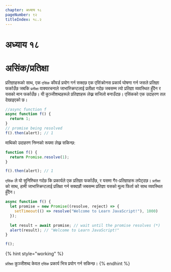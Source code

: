 ```yaml
---
chapter: अध्याय १८
pageNumber: ९२
titleIndex: १८.२
---
```

# अध्याय १८

# असिंक/प्रतिक्षा

प्रतिज्ञाहरूको साथ, एक `एसिंक` कीवर्ड प्रयोग गर्न सक्दछ एक एसिंक्रोनस प्रकार्य घोषणा गर्न जसले प्रतिज्ञा फर्काउँछ जबकि `प्रतीक्षा` वाक्यरचनाले जाभास्क्रिप्टलाई प्रतीक्षा गर्दछ जबसम्म त्यो प्रतिज्ञा व्यवस्थित हुँदैन र यसको मान फर्काउँछ। यी कुञ्जीशब्दहरूले प्रतिज्ञाहरू लेख्न सजिलो बनाउँदछ।  एसिंकको एक उदाहरण तल देखाइएको छ।

```javascript
//async function f
async function f() {
  return 1;
}
// promise being resolved
f().then(alert); // 1
```

माथिको उदाहरण निम्नको रूपमा लेख्न सकिन्छ:

```javascript
function f() {
  return Promise.resolve(1);
}

f().then(alert); // 1
```

`एसिंक` ले यो सुनिश्चित गर्दछ कि प्रकार्यले एक प्रतिज्ञा फर्काउँछ, र यसमा गैर-प्रतिज्ञाहरू लपेट्दछ। `प्रतीक्षा` को साथ, हामी जाभास्क्रिप्टलाई प्रतिक्षा गर्न सक्दछौं जबसम्म प्रतिज्ञा यसको मूल्य फिर्ता को साथ व्यवस्थित हुँदैन।

```javascript
async function f() {
  let promise = new Promise((resolve, reject) => {
    setTimeout(() => resolve("Welcome to Learn JavaScript!"), 1000)
  });
  
  let result = await promise; // wait until the promise resolves (*)
  alert(result); // "Welcome to Learn JavaScript!"
}

f();
```

{% hint style="working" %}

`प्रतिक्षा` कुञ्जीशब्द केवल `एसिंक` प्रकार्य भित्र प्रयोग गर्न सकिन्छ।
{% endhint %}
